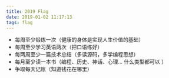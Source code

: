 ```yaml
---
title: 2019 Flag
date: 2019-01-02 11:17:13
tags: flag
---
```


- 每周至少锻炼一次（健康的身体是实现人生价值的基础）
- 每周至少学习英语两次（把口语练好）
- 每两周至少一篇技术总结（多读源码，多学编程思想）
- 每月至少读一本书（编程、历史、神话、心理… 什么类型都可以 ）
- 争取每天记账（知道钱花在哪里）

